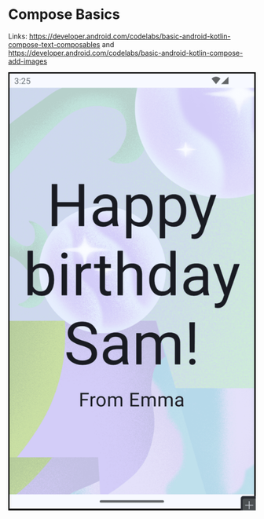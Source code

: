 # Compose Basics
Links: https://developer.android.com/codelabs/basic-android-kotlin-compose-text-composables and https://developer.android.com/codelabs/basic-android-kotlin-compose-add-images

![Result](result/result.png)
